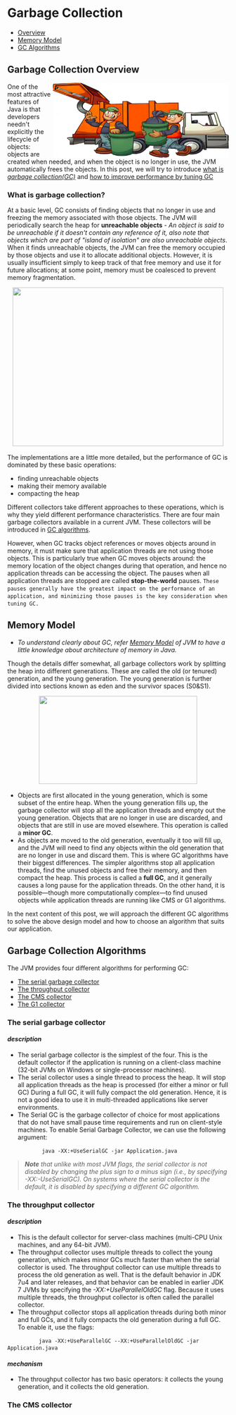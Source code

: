 # **Garbage Collection**
  + [Overview](#garbage-collection-overview)
  + [Memory Model](#memory-model)
  + [GC Algorithms](#garbage-collection-algorithms)

## **Garbage Collection Overview**
  <img align="right" width="400" height="170" src="_Images/GC_00_Illustration.png">One of the most attractive features of Java is that developers needn't explicitly the lifecycle of objects: objects are created when needed, and when the object is no longer in use, the JVM automatically frees the objects. In this post, we will try to introduce [what is *garbage collection(GC)*](#What-is-garbage-collection) and [how to improve performance by tuning GC](#How-to-improve-performance-by-tuning-GC)

  ### What is garbage collection?
  At a basic level, GC consists of finding objects that no longer in use and freezing the memory associated with those objects. The JVM will periodically search the heap for **unreachable objects** - *An object is said to be unreachable if it doesn't contain any reference of it, also note that objects which are part of "*island of isolation*" are also unreachable objects*. When it finds unreachable objects, the JVM can free the memory occupied by those objects and use it to allocate additional objects. However, it is usually insufficient simply to keep track of that free memory and use it for future allocations; at some point, memory must be coalesced to prevent memory fragmentation.
    <p align=center>
      <image width="480" height="360" src="_Images/GC_01_Heap_Allocation.png">
    </p>
  The implementations are a little more detailed, but the performance of GC is dominated by these basic operations: 
  + finding unreachable objects
  + making their memory available
  + compacting the heap

  Different collectors take different approaches to these operations, which is why they yield different performance characteristics. There are four main garbage collectors available in a current JVM. These collectors will be introduced in [GC algorithms](#garbage-collection-algorithms).
  
  However, when GC tracks object references or moves objects around in memory, it must make sure that application threads are not using those objects. This is particularly true when GC moves objects around: the memory location of the object changes during that operation, and hence no application threads can be accessing the object. The pauses when all application threads are stopped are called **stop-the-world** pauses. `These pauses generally have the greatest impact on the performance of an application, and minimizing those pauses is the key consideration when tuning GC.`

## **Memory Model**
  + *To understand clearly about GC, refer [Memory Model](#../JVM/Memory_Model.md) of JVM to have a little knowledge about architecture of memory in Java.*

  Though the details differ somewhat, all garbage collectors work by splitting the heap into different generations. These are called the old (or tenured) generation, and the young generation. The young generation is further divided into sections known as eden and the survivor spaces (S0&S1).
  <p align=center>
    <image width="360" height="200" src="_Images/GC_02_Heap_Stack.png">
  </p>

  + Objects are first allocated in the young generation, which is some subset of the entire heap. When the young generation fills up, the garbage collector will stop all the application threads and empty out the young generation. Objects that are no longer in use are discarded, and objects that are still in use are moved elsewhere. This operation is called a **minor GC**.
  + As objects are moved to the old generation, eventually it too will fill up, and the JVM will need to find any objects within the old generation that are no longer in use and discard them. This is where GC algorithms have their biggest differences. The simpler algorithms stop all application threads, find the unused objects and free their memory, and then compact the heap. This process is called a **full GC**, and it generally causes a long pause for the application threads. On the other hand, it is possible—though more computationally complex—to find unused objects while application threads are running like CMS or G1 algorithms.

  In the next content of this post, we will approach the different GC algorithms to solve the above design model and how to choose an algorithm that suits our application.

## **Garbage Collection Algorithms**
  The JVM provides four different algorithms for performing GC:
  + [The serial garbage collector](#The-serial-garbage-collector)
  + [The throughput collector](#The-throughput-collector)
  + [The CMS collector](#The-cms-collector)
  + [The G1 collector](#The-g1-collector)

### The serial garbage collector
#### *description*
  + The serial garbage collector is the simplest of the four. This is the default collector if the application is running on a client-class machine (32-bit JVMs on Windows or single-processor machines).  
  + The serial collector uses a single thread to process the heap. It will stop all application threads as the heap is processed (for either a minor or full GC) During a full GC, it will fully compact the old generation. Hence, it is not a good idea to use it in multi-threaded applications like server environments.  
  + The Serial GC is the garbage collector of choice for most applications that do not have small pause time requirements and run on client-style machines. To enable Serial Garbage Collector, we can use the following argument:
  ```
             java -XX:+UseSerialGC -jar Application.java  
  ```
  > ***Note** that unlike with most JVM flags, the serial collector is not disabled by changing the plus sign to a minus sign (i.e., by specifying -XX:-UseSerialGC). On systems where the serial collector is the default, it is disabled by specifying a different GC algorithm.*


### The throughput collector
#### *description*
  + This is the default collector for server-class machines (multi-CPU Unix machines, and any 64-bit JVM).
  + The throughput collector uses multiple threads to collect the young generation, which makes minor GCs much faster than when the serial collector is used. The throughput collector can use multiple threads to process the old generation as well. That is the default behavior in JDK 7u4 and later releases, and that behavior can be enabled in earlier JDK 7 JVMs by specifying the *-XX:+UseParallelOldGC* flag. Because it uses multiple threads, the throughput collector is often called the parallel collector.
  + The throughput collector stops all application threads during both minor and full GCs, and it fully compacts the old generation during a full GC. To enable it, use the flags:
  ```
            java -XX:+UseParallelGC --XX:+UseParallelOldGC -jar Application.java
  ```
#### *mechanism*
  + The throughput collector has two basic operators: it collects the young generation, and it collects the old generation.
### The CMS collector